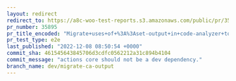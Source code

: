 ```yaml
---
layout: redirect
redirect_to: https://a8c-woo-test-reports.s3.amazonaws.com/public/pr/35895/e2e/index.html
pr_number: 35895
pr_title_encoded: "Migrate+uses+of+%3A%3Aset-output+in+code-analyzer+to+setOutput."
pr_test_type: e2e
last_published: "2022-12-08 08:50:54 +0000"
commit_sha: 461545643845706d3cdfc0562212a31c894b4104
commit_message: "actions core should not be a dev dependency."
branch_name: dev/migrate-ca-output
---
```

